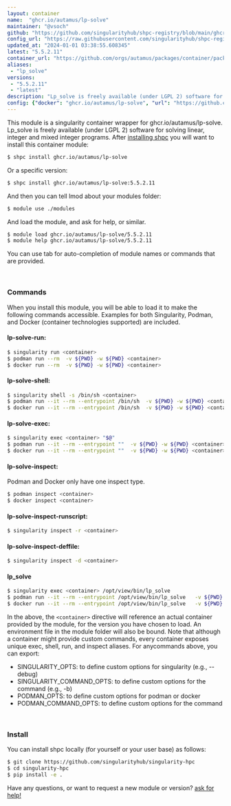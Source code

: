 ```yaml
---
layout: container
name:  "ghcr.io/autamus/lp-solve"
maintainer: "@vsoch"
github: "https://github.com/singularityhub/shpc-registry/blob/main/ghcr.io/autamus/lp-solve/container.yaml"
config_url: "https://raw.githubusercontent.com/singularityhub/shpc-registry/main/ghcr.io/autamus/lp-solve/container.yaml"
updated_at: "2024-01-01 03:38:55.608345"
latest: "5.5.2.11"
container_url: "https://github.com/orgs/autamus/packages/container/package/lp-solve"
aliases:
 - "lp_solve"
versions:
 - "5.5.2.11"
 - "latest"
description: "Lp_solve is freely available (under LGPL 2) software for solving linear, integer and mixed integer programs."
config: {"docker": "ghcr.io/autamus/lp-solve", "url": "https://github.com/orgs/autamus/packages/container/package/lp-solve", "maintainer": "@vsoch", "description": "Lp_solve is freely available (under LGPL 2) software for solving linear, integer and mixed integer programs.", "latest": {"5.5.2.11": "sha256:cb91d0b15c13c91ceec54655dbc799c94d1da20076b0b9dbff97a5e16ef39e1a"}, "tags": {"5.5.2.11": "sha256:cb91d0b15c13c91ceec54655dbc799c94d1da20076b0b9dbff97a5e16ef39e1a", "latest": "sha256:cb91d0b15c13c91ceec54655dbc799c94d1da20076b0b9dbff97a5e16ef39e1a"}, "aliases": {"lp_solve": "/opt/view/bin/lp_solve"}}
---
```


This module is a singularity container wrapper for ghcr.io/autamus/lp-solve.
Lp_solve is freely available (under LGPL 2) software for solving linear, integer and mixed integer programs.
After [installing shpc](#install) you will want to install this container module:


```bash
$ shpc install ghcr.io/autamus/lp-solve
```

Or a specific version:

```bash
$ shpc install ghcr.io/autamus/lp-solve:5.5.2.11
```

And then you can tell lmod about your modules folder:

```bash
$ module use ./modules
```

And load the module, and ask for help, or similar.

```bash
$ module load ghcr.io/autamus/lp-solve/5.5.2.11
$ module help ghcr.io/autamus/lp-solve/5.5.2.11
```

You can use tab for auto-completion of module names or commands that are provided.

<br>

### Commands

When you install this module, you will be able to load it to make the following commands accessible.
Examples for both Singularity, Podman, and Docker (container technologies supported) are included.

#### lp-solve-run:

```bash
$ singularity run <container>
$ podman run --rm  -v ${PWD} -w ${PWD} <container>
$ docker run --rm  -v ${PWD} -w ${PWD} <container>
```

#### lp-solve-shell:

```bash
$ singularity shell -s /bin/sh <container>
$ podman run --it --rm --entrypoint /bin/sh  -v ${PWD} -w ${PWD} <container>
$ docker run --it --rm --entrypoint /bin/sh  -v ${PWD} -w ${PWD} <container>
```

#### lp-solve-exec:

```bash
$ singularity exec <container> "$@"
$ podman run --it --rm --entrypoint ""  -v ${PWD} -w ${PWD} <container> "$@"
$ docker run --it --rm --entrypoint ""  -v ${PWD} -w ${PWD} <container> "$@"
```

#### lp-solve-inspect:

Podman and Docker only have one inspect type.

```bash
$ podman inspect <container>
$ docker inspect <container>
```

#### lp-solve-inspect-runscript:

```bash
$ singularity inspect -r <container>
```

#### lp-solve-inspect-deffile:

```bash
$ singularity inspect -d <container>
```


#### lp_solve

```bash
$ singularity exec <container> /opt/view/bin/lp_solve
$ podman run --it --rm --entrypoint /opt/view/bin/lp_solve   -v ${PWD} -w ${PWD} <container> -c " $@"
$ docker run --it --rm --entrypoint /opt/view/bin/lp_solve   -v ${PWD} -w ${PWD} <container> -c " $@"
```



In the above, the `<container>` directive will reference an actual container provided
by the module, for the version you have chosen to load. An environment file in the
module folder will also be bound. Note that although a container
might provide custom commands, every container exposes unique exec, shell, run, and
inspect aliases. For anycommands above, you can export:

 - SINGULARITY_OPTS: to define custom options for singularity (e.g., --debug)
 - SINGULARITY_COMMAND_OPTS: to define custom options for the command (e.g., -b)
 - PODMAN_OPTS: to define custom options for podman or docker
 - PODMAN_COMMAND_OPTS: to define custom options for the command

<br>

### Install

You can install shpc locally (for yourself or your user base) as follows:

```bash
$ git clone https://github.com/singularityhub/singularity-hpc
$ cd singularity-hpc
$ pip install -e .
```

Have any questions, or want to request a new module or version? [ask for help!](https://github.com/singularityhub/singularity-hpc/issues)